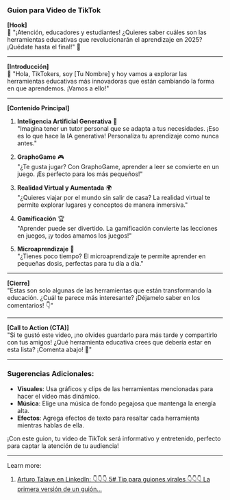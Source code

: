 ### Guion para Video de TikTok

**[Hook]**  
🎉 "¡Atención, educadores y estudiantes! ¿Quieres saber cuáles son las herramientas educativas que revolucionarán el aprendizaje en 2025? ¡Quédate hasta el final!" 🎉

---

**[Introducción]**  
👋 "Hola, TikTokers, soy [Tu Nombre] y hoy vamos a explorar las herramientas educativas más innovadoras que están cambiando la forma en que aprendemos. ¡Vamos a ello!" 

---

**[Contenido Principal]**  

1. **Inteligencia Artificial Generativa** 🤖  
   "Imagina tener un tutor personal que se adapta a tus necesidades. ¡Eso es lo que hace la IA generativa! Personaliza tu aprendizaje como nunca antes."

2. **GraphoGame** 🎮  
   "¿Te gusta jugar? Con GraphoGame, aprender a leer se convierte en un juego. ¡Es perfecto para los más pequeños!"

3. **Realidad Virtual y Aumentada** 🌍  
   "¿Quieres viajar por el mundo sin salir de casa? La realidad virtual te permite explorar lugares y conceptos de manera inmersiva."

4. **Gamificación** 🏆  
   "Aprender puede ser divertido. La gamificación convierte las lecciones en juegos, ¡y todos amamos los juegos!"

5. **Microaprendizaje** 📱  
   "¿Tienes poco tiempo? El microaprendizaje te permite aprender en pequeñas dosis, perfectas para tu día a día."

---

**[Cierre]**  
"Estas son solo algunas de las herramientas que están transformando la educación. ¿Cuál te parece más interesante? ¡Déjamelo saber en los comentarios! 👇"

---

**[Call to Action (CTA)]**  
"Si te gustó este video, ¡no olvides guardarlo para más tarde y compartirlo con tus amigos! ¿Qué herramienta educativa crees que debería estar en esta lista? ¡Comenta abajo! 💬"

---

### Sugerencias Adicionales:

- **Visuales**: Usa gráficos y clips de las herramientas mencionadas para hacer el video más dinámico.
- **Música**: Elige una música de fondo pegajosa que mantenga la energía alta.
- **Efectos**: Agrega efectos de texto para resaltar cada herramienta mientras hablas de ella.

¡Con este guion, tu video de TikTok será informativo y entretenido, perfecto para captar la atención de tu audiencia!

---

Learn more:

1. [Arturo Talave en LinkedIn: 👇👇👇 5# Tip para guiones virales 👇👇👇 La primera versión de un guión…](https://es.linkedin.com/posts/copywriter-talave-copy_5-tip-para-guiones-virales-activity-7274303485825732608-0E-B)
